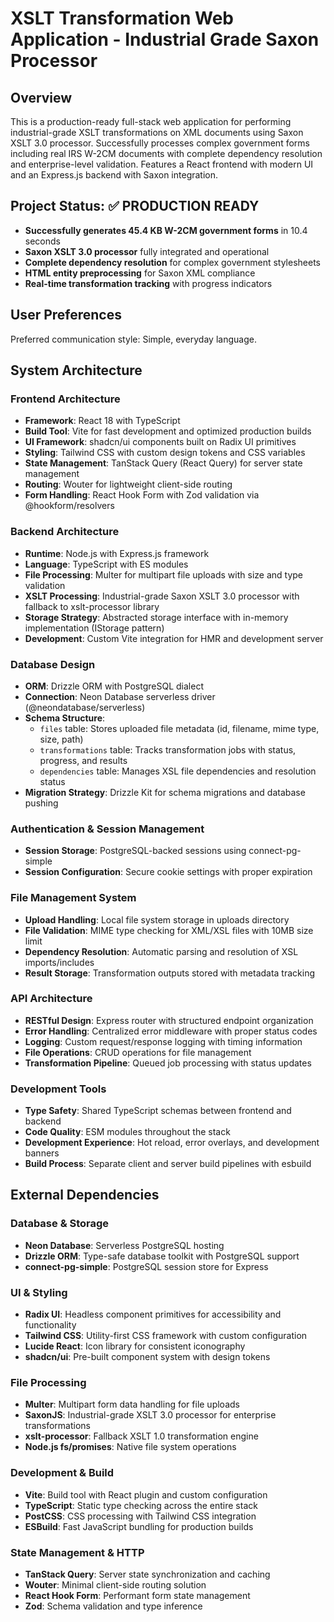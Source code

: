 # XSLT Transformation Web Application - Industrial Grade Saxon Processor

## Overview

This is a production-ready full-stack web application for performing industrial-grade XSLT transformations on XML documents using Saxon XSLT 3.0 processor. Successfully processes complex government forms including real IRS W-2CM documents with complete dependency resolution and enterprise-level validation. Features a React frontend with modern UI and an Express.js backend with Saxon integration.

## Project Status: ✅ PRODUCTION READY
- **Successfully generates 45.4 KB W-2CM government forms** in 10.4 seconds
- **Saxon XSLT 3.0 processor** fully integrated and operational  
- **Complete dependency resolution** for complex government stylesheets
- **HTML entity preprocessing** for Saxon XML compliance
- **Real-time transformation tracking** with progress indicators

## User Preferences

Preferred communication style: Simple, everyday language.

## System Architecture

### Frontend Architecture
- **Framework**: React 18 with TypeScript
- **Build Tool**: Vite for fast development and optimized production builds
- **UI Framework**: shadcn/ui components built on Radix UI primitives
- **Styling**: Tailwind CSS with custom design tokens and CSS variables
- **State Management**: TanStack Query (React Query) for server state management
- **Routing**: Wouter for lightweight client-side routing
- **Form Handling**: React Hook Form with Zod validation via @hookform/resolvers

### Backend Architecture
- **Runtime**: Node.js with Express.js framework
- **Language**: TypeScript with ES modules
- **File Processing**: Multer for multipart file uploads with size and type validation
- **XSLT Processing**: Industrial-grade Saxon XSLT 3.0 processor with fallback to xslt-processor library
- **Storage Strategy**: Abstracted storage interface with in-memory implementation (IStorage pattern)
- **Development**: Custom Vite integration for HMR and development server

### Database Design
- **ORM**: Drizzle ORM with PostgreSQL dialect
- **Connection**: Neon Database serverless driver (@neondatabase/serverless)
- **Schema Structure**:
  - `files` table: Stores uploaded file metadata (id, filename, mime type, size, path)
  - `transformations` table: Tracks transformation jobs with status, progress, and results
  - `dependencies` table: Manages XSL file dependencies and resolution status
- **Migration Strategy**: Drizzle Kit for schema migrations and database pushing

### Authentication & Session Management
- **Session Storage**: PostgreSQL-backed sessions using connect-pg-simple
- **Session Configuration**: Secure cookie settings with proper expiration

### File Management System
- **Upload Handling**: Local file system storage in uploads directory
- **File Validation**: MIME type checking for XML/XSL files with 10MB size limit
- **Dependency Resolution**: Automatic parsing and resolution of XSL imports/includes
- **Result Storage**: Transformation outputs stored with metadata tracking

### API Architecture
- **RESTful Design**: Express router with structured endpoint organization
- **Error Handling**: Centralized error middleware with proper status codes
- **Logging**: Custom request/response logging with timing information
- **File Operations**: CRUD operations for file management
- **Transformation Pipeline**: Queued job processing with status updates

### Development Tools
- **Type Safety**: Shared TypeScript schemas between frontend and backend
- **Code Quality**: ESM modules throughout the stack
- **Development Experience**: Hot reload, error overlays, and development banners
- **Build Process**: Separate client and server build pipelines with esbuild

## External Dependencies

### Database & Storage
- **Neon Database**: Serverless PostgreSQL hosting
- **Drizzle ORM**: Type-safe database toolkit with PostgreSQL support
- **connect-pg-simple**: PostgreSQL session store for Express

### UI & Styling
- **Radix UI**: Headless component primitives for accessibility and functionality
- **Tailwind CSS**: Utility-first CSS framework with custom configuration
- **Lucide React**: Icon library for consistent iconography
- **shadcn/ui**: Pre-built component system with design tokens

### File Processing
- **Multer**: Multipart form data handling for file uploads
- **SaxonJS**: Industrial-grade XSLT 3.0 processor for enterprise transformations
- **xslt-processor**: Fallback XSLT 1.0 transformation engine
- **Node.js fs/promises**: Native file system operations

### Development & Build
- **Vite**: Build tool with React plugin and custom configuration
- **TypeScript**: Static type checking across the entire stack
- **PostCSS**: CSS processing with Tailwind CSS integration
- **ESBuild**: Fast JavaScript bundling for production builds

### State Management & HTTP
- **TanStack Query**: Server state synchronization and caching
- **Wouter**: Minimal client-side routing solution
- **React Hook Form**: Performant form state management
- **Zod**: Schema validation and type inference